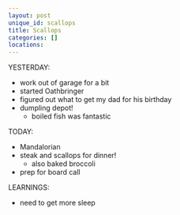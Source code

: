 ```yaml
---
layout: post
unique_id: scallops
title: Scallops
categories: []
locations: 
---
```


YESTERDAY:
* work out of garage for a bit
* started Oathbringer
* figured out what to get my dad for his birthday
* dumpling depot!
  * boiled fish was fantastic

TODAY:
* Mandalorian
* steak and scallops for dinner!
  * also baked broccoli
* prep for board call

LEARNINGS:
* need to get more sleep
